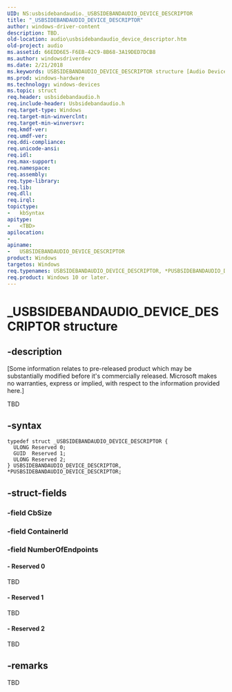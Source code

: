 ```yaml
---
UID: NS:usbsidebandaudio._USBSIDEBANDAUDIO_DEVICE_DESCRIPTOR
title: "_USBSIDEBANDAUDIO_DEVICE_DESCRIPTOR"
author: windows-driver-content
description: TBD.
old-location: audio\usbsidebandaudio_device_descriptor.htm
old-project: audio
ms.assetid: 66EDD6E5-F6EB-42C9-8B68-3A19DED7DCB8
ms.author: windowsdriverdev
ms.date: 2/21/2018
ms.keywords: USBSIDEBANDAUDIO_DEVICE_DESCRIPTOR structure [Audio Devices], _USBSIDEBANDAUDIO_DEVICE_DESCRIPTOR, USBSIDEBANDAUDIO_DEVICE_DESCRIPTOR, usbsidebandaudio/PUSBSIDEBANDAUDIO_DEVICE_DESCRIPTOR, PUSBSIDEBANDAUDIO_DEVICE_DESCRIPTOR, *PUSBSIDEBANDAUDIO_DEVICE_DESCRIPTOR, usbsidebandaudio/USBSIDEBANDAUDIO_DEVICE_DESCRIPTOR, PUSBSIDEBANDAUDIO_DEVICE_DESCRIPTOR structure pointer [Audio Devices], audio.usbsidebandaudio_device_descriptor
ms.prod: windows-hardware
ms.technology: windows-devices
ms.topic: struct
req.header: usbsidebandaudio.h
req.include-header: Usbsidebandaudio.h
req.target-type: Windows
req.target-min-winverclnt: 
req.target-min-winversvr: 
req.kmdf-ver: 
req.umdf-ver: 
req.ddi-compliance: 
req.unicode-ansi: 
req.idl: 
req.max-support: 
req.namespace: 
req.assembly: 
req.type-library: 
req.lib: 
req.dll: 
req.irql: 
topictype:
-	kbSyntax
apitype:
-	<TBD>
apilocation:
-
apiname:
-	USBSIDEBANDAUDIO_DEVICE_DESCRIPTOR
product: Windows
targetos: Windows
req.typenames: USBSIDEBANDAUDIO_DEVICE_DESCRIPTOR, *PUSBSIDEBANDAUDIO_DEVICE_DESCRIPTOR
req.product: Windows 10 or later.
---
```


# _USBSIDEBANDAUDIO_DEVICE_DESCRIPTOR structure


## -description


<p class="CCE_Message">[Some information relates to pre-released product which may be substantially modified before it's commercially released. Microsoft makes no warranties, express or implied, with respect to the information provided here.]

TBD


## -syntax


````
typedef struct _USBSIDEBANDAUDIO_DEVICE_DESCRIPTOR {
  ULONG Reserved 0;
  GUID  Reserved 1;
  ULONG Reserved 2;
} USBSIDEBANDAUDIO_DEVICE_DESCRIPTOR, *PUSBSIDEBANDAUDIO_DEVICE_DESCRIPTOR;
````


## -struct-fields




### -field CbSize

 


### -field ContainerId

 


### -field NumberOfEndpoints

 




#### - Reserved 0

TBD


#### - Reserved 1

TBD


#### - Reserved 2

TBD


## -remarks



TBD



